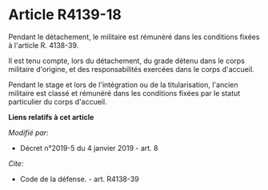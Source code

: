 # Article R4139-18

Pendant le détachement, le militaire est rémunéré dans les conditions fixées à l'article R. 4138-39.

Il est tenu compte, lors du détachement, du grade détenu dans le corps militaire d'origine, et des responsabilités exercées
dans le corps d'accueil.

Pendant le stage et lors de l'intégration ou de la titularisation, l'ancien militaire est classé et rémunéré dans les
conditions fixées par le statut particulier du corps d'accueil.

**Liens relatifs à cet article**

_Modifié par_:

  - Décret n°2019-5 du 4 janvier 2019 - art. 8

_Cite_:

  - Code de la défense. - art. R4138-39
